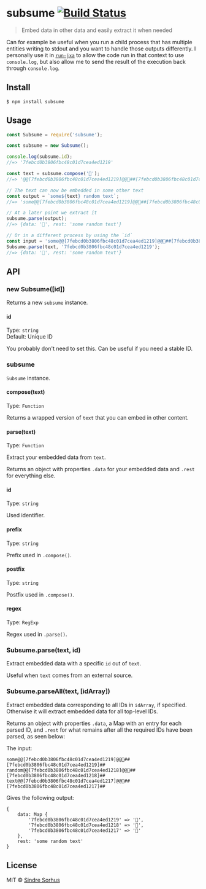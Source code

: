 # subsume [![Build Status](https://travis-ci.org/sindresorhus/subsume.svg?branch=master)](https://travis-ci.org/sindresorhus/subsume)

> Embed data in other data and easily extract it when needed

Can for example be useful when you run a child process that has multiple entities writing to stdout and you want to handle those outputs differently. I personally use it in [`run-jxa`](https://github.com/sindresorhus/run-jxa) to allow the code run in that context to use `console.log`, but also allow me to send the result of the execution back through `console.log`.


## Install

```
$ npm install subsume
```


## Usage

```js
const Subsume = require('subsume');

const subsume = new Subsume();

console.log(subsume.id);
//=> '7febcd0b3806fbc48c01d7cea4ed1219'

const text = subsume.compose('🦄');
//=> '@@[7febcd0b3806fbc48c01d7cea4ed1219]@@🦄##[7febcd0b3806fbc48c01d7cea4ed1219]##'

// The text can now be embedded in some other text
const output = `some${text} random text`;
//=> 'some@@[7febcd0b3806fbc48c01d7cea4ed1219]@@🦄##[7febcd0b3806fbc48c01d7cea4ed1219]## random text'

// At a later point we extract it
subsume.parse(output);
//=> {data: '🦄', rest: 'some random text'}

// Or in a different process by using the `id`
const input = 'some@@[7febcd0b3806fbc48c01d7cea4ed1219]@@🦄##[7febcd0b3806fbc48c01d7cea4ed1219]## random text';
Subsume.parse(text, '7febcd0b3806fbc48c01d7cea4ed1219');
//=> {data: '🦄', rest: 'some random text'}
```


## API

### new Subsume([id])

Returns a new `subsume` instance.

#### id

Type: `string`<br>
Default: Unique ID

You probably don't need to set this. Can be useful if you need a stable ID.

### subsume

`Subsume` instance.

#### compose(text)

Type: `Function`

Returns a wrapped version of `text` that you can embed in other content.

#### parse(text)

Type: `Function`

Extract your embedded data from `text`.

Returns an object with properties `.data` for your embedded data and `.rest` for everything else.

#### id

Type: `string`

Used identifier.

#### prefix

Type: `string`

Prefix used in `.compose()`.

#### postfix

Type: `string`

Postfix used in `.compose()`.

#### regex

Type: `RegExp`

Regex used in `.parse()`.

### Subsume.parse(text, id)

Extract embedded data with a specific `id` out of `text`.

Useful when `text` comes from an external source.

### Subsume.parseAll(text, [idArray])

Extract embedded data corresponding to all IDs in `idArray`, if specified. Otherwise it will extract embedded data for all top-level IDs.

Returns an object with properties `.data`, a Map with an entry for each parsed ID, and `.rest` for what remains after all the required IDs have been parsed, as seen below:

The input:

```
some@@[7febcd0b3806fbc48c01d7cea4ed1219]@@🦄##[7febcd0b3806fbc48c01d7cea4ed1219]## random@@[7febcd0b3806fbc48c01d7cea4ed1218]@@🦄##[7febcd0b3806fbc48c01d7cea4ed1218]## text@@[7febcd0b3806fbc48c01d7cea4ed1217]@@🦄##[7febcd0b3806fbc48c01d7cea4ed1217]##
```

Gives the following output:

```
{
	data: Map {
		'7febcd0b3806fbc48c01d7cea4ed1219' => '🦄',
		'7febcd0b3806fbc48c01d7cea4ed1218' => '🦄',
		'7febcd0b3806fbc48c01d7cea4ed1217' => '🦄'
	},
	rest: 'some random text'
}
```


## License

MIT © [Sindre Sorhus](https://sindresorhus.com)
